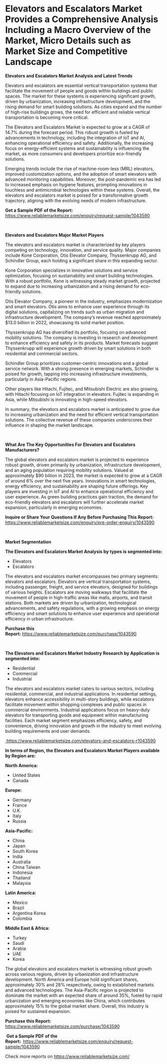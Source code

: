 <p><h1>Elevators and Escalators Market Provides a Comprehensive Analysis Including a Macro Overview of the Market, Micro Details such as Market Size and Competitive Landscape</h1></p><p><strong>Elevators and Escalators Market Analysis and Latest Trends</strong></p>
<p><p>Elevators and escalators are essential vertical transportation systems that facilitate the movement of people and goods within buildings and public spaces. The market for these systems is experiencing significant growth, driven by urbanization, increasing infrastructure development, and the rising demand for smart building solutions. As cities expand and the number of high-rise buildings grows, the need for efficient and reliable vertical transportation is becoming more critical.</p><p>The Elevators and Escalators Market is expected to grow at a CAGR of 14.7% during the forecast period. This robust growth is fueled by advancements in technology, including the integration of IoT and AI, enhancing operational efficiency and safety. Additionally, the increasing focus on energy-efficient systems and sustainability is influencing the market, as more consumers and developers prioritize eco-friendly solutions.</p><p>Emerging trends include the rise of machine-room-less (MRL) elevators, improved customization options, and the adoption of smart elevators with advanced monitoring capabilities. Moreover, the post-pandemic era has led to increased emphasis on hygiene features, prompting innovations in touchless and antimicrobial technologies within these systems. Overall, the elevators and escalators market is poised for a transformative growth trajectory, aligning with the evolving needs of modern infrastructure.</p></p>
<p><strong>Get a Sample PDF of the Report:&nbsp;</strong> <a href="https://www.reliablemarketsize.com/enquiry/request-sample/1043590?utm_campaign=2625&utm_medium=2&utm_source=Github&utm_content=ia&utm_term=09042025&utm_id=elevators-and-escalators">https://www.reliablemarketsize.com/enquiry/request-sample/1043590</a></p>
<p>&nbsp;</p>
<p><strong>Elevators and Escalators Major Market Players</strong></p>
<p><p>The elevators and escalators market is characterized by key players competing on technology, innovation, and service quality. Major companies include Kone Corporation, Otis Elevator Company, Thyssenkrupp AG, and Schindler Group, each holding a significant share in this expanding sector.</p><p>Kone Corporation specializes in innovative solutions and service optimization, focusing on sustainability and smart building technologies. With a robust portfolio, Kone is witnessing steady market growth, projected to expand due to increasing urbanization and a rising demand for eco-friendly solutions.</p><p>Otis Elevator Company, a pioneer in the industry, emphasizes modernization and smart elevators. Otis aims to enhance user experience through its digital solutions, capitalizing on trends such as urban migration and infrastructure development. The company’s revenue reached approximately $13.0 billion in 2022, showcasing its solid market position.</p><p>Thyssenkrupp AG has diversified its portfolio, focusing on advanced mobility solutions. The company is investing in research and development to enhance efficiency and safety in its products. Market forecasts suggest Thyssenkrupp will experience growth driven by smart solutions in both residential and commercial sectors.</p><p>Schindler Group prioritizes customer-centric innovations and a global service network. With a strong presence in emerging markets, Schindler is poised for growth, tapping into increasing infrastructure investments, particularly in Asia-Pacific regions.</p><p>Other players like Hitachi, Fujitec, and Mitsubishi Electric are also growing, with Hitachi focusing on IoT integration in elevators. Fujitec is expanding in Asia, while Mitsubishi is innovating in high-speed elevators.</p><p>In summary, the elevators and escalators market is anticipated to grow due to increasing urbanization and the need for efficient vertical transportation solutions. The collective revenue of these companies underscores their influence in shaping the market landscape.</p></p>
<p>&nbsp;</p>
<p><strong>What Are The Key Opportunities For Elevators and Escalators Manufacturers?</strong></p>
<p><p>The global elevators and escalators market is projected to experience robust growth, driven primarily by urbanization, infrastructure development, and an aging population requiring mobility solutions. Valued at approximately $90 billion in 2023, the market is expected to grow at a CAGR of around 6% over the next five years. Innovations in smart technologies, energy efficiency, and sustainability are shaping future offerings. Key players are investing in IoT and AI to enhance operational efficiency and user experience. As green building practices gain traction, the demand for eco-friendly elevators and escalators will further accelerate market expansion, particularly in emerging economies.</p></p>
<p><strong>Inquire or Share Your Questions If Any Before Purchasing This Report:</strong> <a href="https://www.reliablemarketsize.com/enquiry/pre-order-enquiry/1043590?utm_campaign=2625&utm_medium=2&utm_source=Github&utm_content=ia&utm_term=09042025&utm_id=elevators-and-escalators">https://www.reliablemarketsize.com/enquiry/pre-order-enquiry/1043590</a></p>
<p>&nbsp;</p>
<p><strong>Market Segmentation</strong></p>
<p><strong>The Elevators and Escalators Market Analysis by types is segmented into:</strong></p>
<p><ul><li>Elevators</li><li>Escalators</li></ul></p>
<p><p>The elevators and escalators market encompasses two primary segments: elevators and escalators. Elevators are vertical transportation systems, including passenger, freight, and service elevators, designed for buildings of various heights. Escalators are moving walkways that facilitate the movement of people in high-traffic areas like malls, airports, and transit stations. Both markets are driven by urbanization, technological advancements, and safety regulations, with a growing emphasis on energy efficiency and smart solutions to enhance user experience and operational efficiency in urban infrastructure.</p></p>
<p><strong>Purchase this Report:&nbsp;</strong><a href="https://www.reliablemarketsize.com/purchase/1043590?utm_campaign=2625&utm_medium=2&utm_source=Github&utm_content=ia&utm_term=09042025&utm_id=elevators-and-escalators">https://www.reliablemarketsize.com/purchase/1043590</a></p>
<p>&nbsp;</p>
<p><strong>The Elevators and Escalators Market Industry Research by Application is segmented into:</strong></p>
<p><ul><li>Residential</li><li>Commercial</li><li>Industrial</li></ul></p>
<p><p>The elevators and escalators market caters to various sectors, including residential, commercial, and industrial applications. In residential settings, elevators enhance accessibility in multi-story buildings, while escalators facilitate movement within shopping complexes and public spaces in commercial environments. Industrial applications focus on heavy-duty elevators for transporting goods and equipment within manufacturing facilities. Each market segment emphasizes efficiency, safety, and convenience, driving innovation and growth in the industry to meet evolving building requirements and user demands.</p></p>
<p><a href="https://www.reliablemarketsize.com/elevators-and-escalators-r1043590?utm_campaign=2625&utm_medium=2&utm_source=Github&utm_content=ia&utm_term=09042025&utm_id=elevators-and-escalators">&nbsp;https://www.reliablemarketsize.com/elevators-and-escalators-r1043590</a></p>
<p><strong>In terms of Region, the Elevators and Escalators Market Players available by Region are:</strong></p>
<p>
    <p> <strong> North America: </strong>
        <ul>
            <li>United States</li>
            <li>Canada</li>
        </ul>
        </p> 
    <p> <strong> Europe: </strong>
        <ul>
            <li>Germany</li>
            <li>France</li>
            <li>U.K.</li>
            <li>Italy</li>
            <li>Russia</li>
        </ul>
        </p> 
    <p> <strong> Asia-Pacific: </strong>
        <ul>
            <li>China</li>
            <li>Japan</li>
            <li>South Korea</li>
            <li>India</li>
            <li>Australia</li>
            <li>China Taiwan</li>
            <li>Indonesia</li>
            <li>Thailand</li>
            <li>Malaysia</li>
        </ul>
        </p> 
    <p> <strong> Latin America: </strong>
        <ul>
            <li>Mexico</li>
            <li>Brazil</li>
            <li>Argentina Korea</li>
            <li>Colombia</li>
        </ul>
        </p> 
    <p> <strong> Middle East & Africa: </strong>
        <ul>
            <li>Turkey</li>
            <li>Saudi</li>
            <li>Arabia</li>
            <li>UAE</li>
            <li>Korea</li>
        </ul>
    </p>
    </p>
<p><p>The global elevators and escalators market is witnessing robust growth across various regions, driven by urbanization and infrastructure development. North America and Europe hold significant shares, approximately 30% and 28% respectively, owing to established markets and advanced technologies. The Asia-Pacific region is projected to dominate the market with an expected share of around 35%, fueled by rapid urbanization and emerging economies like China, which contributes approximately 15% to the global market share. Overall, this industry is poised for sustained expansion.</p></p>
<p><strong>Purchase this Report: </strong><a href="https://www.reliablemarketsize.com/purchase/1043590?utm_campaign=2625&utm_medium=2&utm_source=Github&utm_content=ia&utm_term=09042025&utm_id=elevators-and-escalators">https://www.reliablemarketsize.com/purchase/1043590</a></p>
<p>&nbsp;<strong>Get a Sample PDF of the Report:&nbsp;&nbsp;</strong><a href="https://www.reliablemarketsize.com/enquiry/request-sample/1043590?utm_campaign=2625&utm_medium=2&utm_source=Github&utm_content=ia&utm_term=09042025&utm_id=elevators-and-escalators">https://www.reliablemarketsize.com/enquiry/request-sample/1043590</a></p>
<p><strong></strong></p>
<p>Check more reports on <a href="https://www.reliablemarketsize.com/?utm_campaign=2625&utm_medium=2&utm_source=Github&utm_content=ia&utm_term=09042025&utm_id=elevators-and-escalators">https://www.reliablemarketsize.com/</a></p>
